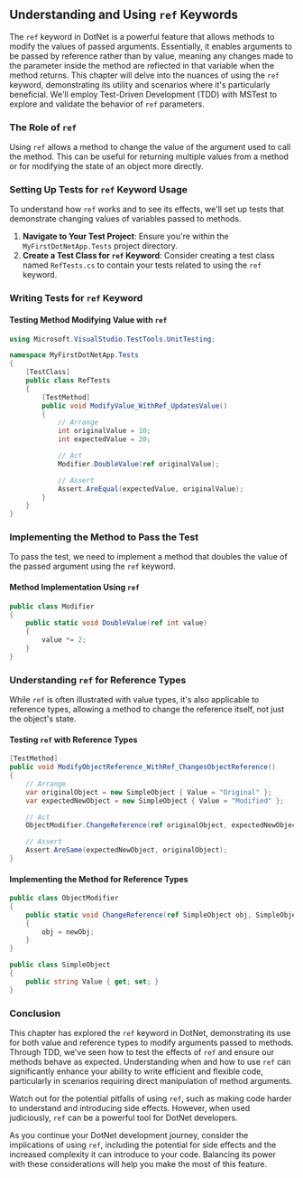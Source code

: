 ## Understanding and Using `ref` Keywords

The `ref` keyword in DotNet is a powerful feature that allows methods to modify the values of passed arguments. Essentially, it enables arguments to be passed by reference rather than by value, meaning any changes made to the parameter inside the method are reflected in that variable when the method returns. This chapter will delve into the nuances of using the `ref` keyword, demonstrating its utility and scenarios where it's particularly beneficial. We'll employ Test-Driven Development (TDD) with MSTest to explore and validate the behavior of `ref` parameters.

### The Role of `ref`

Using `ref` allows a method to change the value of the argument used to call the method. This can be useful for returning multiple values from a method or for modifying the state of an object more directly.

### Setting Up Tests for `ref` Keyword Usage

To understand how `ref` works and to see its effects, we'll set up tests that demonstrate changing values of variables passed to methods.

1. **Navigate to Your Test Project**: Ensure you're within the `MyFirstDotNetApp.Tests` project directory.
2. **Create a Test Class for `ref` Keyword**: Consider creating a test class named `RefTests.cs` to contain your tests related to using the `ref` keyword.

### Writing Tests for `ref` Keyword

#### Testing Method Modifying Value with `ref`

```csharp
using Microsoft.VisualStudio.TestTools.UnitTesting;

namespace MyFirstDotNetApp.Tests
{
    [TestClass]
    public class RefTests
    {
        [TestMethod]
        public void ModifyValue_WithRef_UpdatesValue()
        {
            // Arrange
            int originalValue = 10;
            int expectedValue = 20;

            // Act
            Modifier.DoubleValue(ref originalValue);

            // Assert
            Assert.AreEqual(expectedValue, originalValue);
        }
    }
}
```

### Implementing the Method to Pass the Test

To pass the test, we need to implement a method that doubles the value of the passed argument using the `ref` keyword.

#### Method Implementation Using `ref`

```csharp
public class Modifier
{
    public static void DoubleValue(ref int value)
    {
        value *= 2;
    }
}
```

### Understanding `ref` for Reference Types

While `ref` is often illustrated with value types, it's also applicable to reference types, allowing a method to change the reference itself, not just the object's state.

#### Testing `ref` with Reference Types

```csharp
[TestMethod]
public void ModifyObjectReference_WithRef_ChangesObjectReference()
{
    // Arrange
    var originalObject = new SimpleObject { Value = "Original" };
    var expectedNewObject = new SimpleObject { Value = "Modified" };

    // Act
    ObjectModifier.ChangeReference(ref originalObject, expectedNewObject);

    // Assert
    Assert.AreSame(expectedNewObject, originalObject);
}
```

#### Implementing the Method for Reference Types

```csharp
public class ObjectModifier
{
    public static void ChangeReference(ref SimpleObject obj, SimpleObject newObj)
    {
        obj = newObj;
    }
}

public class SimpleObject
{
    public string Value { get; set; }
}
```

### Conclusion

This chapter has explored the `ref` keyword in DotNet, demonstrating its use for both value and reference types to modify arguments passed to methods. Through TDD, we've seen how to test the effects of `ref` and ensure our methods behave as expected. Understanding when and how to use `ref` can significantly enhance your ability to write efficient and flexible code, particularly in scenarios requiring direct manipulation of method arguments.

Watch out for the potential pitfalls of using `ref`, such as making code harder to understand and introducing side effects. However, when used judiciously, `ref` can be a powerful tool for DotNet developers.

As you continue your DotNet development journey, consider the implications of using `ref`, including the potential for side effects and the increased complexity it can introduce to your code. Balancing its power with these considerations will help you make the most of this feature.
